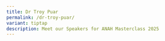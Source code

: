 ```yaml
---
title: Dr Troy Puar
permalink: /dr-troy-puar/
variant: tiptap
description: Meet our Speakers for ANAH Masterclass 2025
---
```

